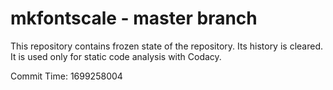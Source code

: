 # mkfontscale - master branch

This repository contains frozen state of the repository.
Its history is cleared. It is used only for static code
analysis with Codacy.

Commit Time: 1699258004